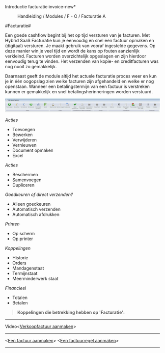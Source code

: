 <properties>
	<page>
		<title>Introductie facturatie</title>
		<description>Introductie facturatie</description>
		<context>invoice-new*</context>
	</page>
	<menu>
		<position>Handleiding / Modules / F - O / Facturatie</position>
		<title>Introductie</title>
		<sort>A</sort>
	</menu>
</properties>

#Facturatie#

Een goede cashflow begint bij het op tijd versturen van je facturen. Met Hybrid SaaS Facturatie kun je eenvoudig en snel een factuur opmaken en (digitaal) versturen. Je maakt gebruik van vooraf ingestelde gegevens. Op deze manier win je veel tijd en wordt de kans op fouten aanzienlijk verkleind. Facturen worden overzichtelijk opgeslagen en zijn hierdoor eenvoudig terug te vinden. Het verzenden van kopie- en creditfacturen was nog nooit zo gemakkelijk.

Daarnaast geeft de module altijd het actuele facturatie proces weer en kun je in één oogopslag zien welke facturen zijn afgehandeld en welke er nog openstaan. Wanneer een betalingstermijn van een factuur is verstreken kunnen er gemakkelijk en snel betalingsherinneringen worden verstuurd.

![](images/buttonbalk-facturatie.JPG)

*Acties*

- Toevoegen
- Bewerken
- Verwijderen
- Vernieuwen
- Document opmaken
- Excel


*Acties*

- Beschermen
- Samenvoegen 
- Dupliceren

*Goedkeuren of direct verzenden?*

- Alleen goedkeuren
- Automatisch verzenden
- Automatisch afdrukken

*Printen*

- Op scherm
- Op printer

*Koppelingen* 

- Historie
- Orders
- Mandagenstaat
- Termijnstaat
- Meerminderwerk staat

*Financieel*

- Totalen
- Betalen

> **Koppelingen die betrekking hebben op 'Facturatie':**
> 

----------


Video<[Verkoopfactuur aanmaken](https://www.youtube.com/watch?v=aSJ160Q7TEE)>

----------

<[Een factuur aanmaken](http://hybridsaas.support/pages/handleiding/modules/F-O/facturatie/een-factuur-aanmaken)>
<[Een factuurregel aanmaken](http://hybridsaas.support/pages/handleiding/modules/F-O/facturatie/een-factuurregel-aanmaken)>

----------
